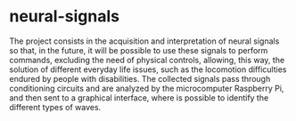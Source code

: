 # neural-signals
The project consists in the acquisition and interpretation of neural signals so that, in the future, it will be possible to use these signals to perform commands, excluding the need of physical controls, allowing, this way, the solution of different everyday life issues, such as the locomotion difficulties endured by people with disabilities. The collected signals pass through conditioning circuits and are analyzed by the microcomputer Raspberry Pi, and then sent to a graphical interface, where is possible to identify the different types of waves.
